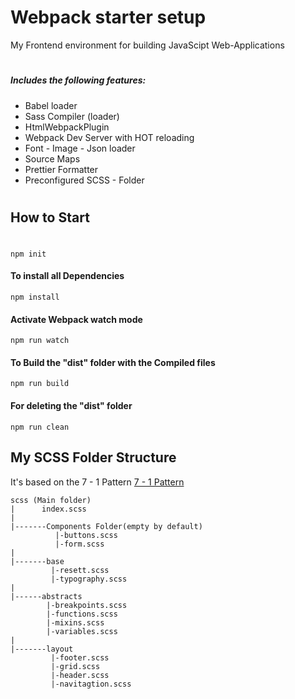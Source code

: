 # Webpack starter setup

 My Frontend environment for building JavaScipt Web-Applications
#
##### Includes the following features:

- Babel loader
- Sass Compiler (loader)
- HtmlWebpackPlugin
- Webpack Dev Server with HOT reloading
- Font - Image - Json loader
- Source Maps
- Prettier Formatter
- Preconfigured SCSS - Folder

#

## How to Start 
#
```
npm init
```
#### To install all Dependencies
```
npm install
```

#### Activate Webpack watch mode
```
npm run watch 
```

#### To Build the "dist" folder with the Compiled files
```
npm run build
```
#### For deleting the "dist" folder
```
npm run clean
```



## My SCSS Folder Structure

It's based on the 7 - 1 Pattern
[7 - 1 Pattern](https://sass-guidelin.es/#architecture)

```
scss (Main folder)
|      index.scss
|
|-------Components Folder(empty by default)
          |-buttons.scss
          |-form.scss
|
|-------base
         |-resett.scss
         |-typography.scss
|
|------abstracts
        |-breakpoints.scss
        |-functions.scss
        |-mixins.scss
        |-variables.scss
|
|-------layout
         |-footer.scss
         |-grid.scss
         |-header.scss
         |-navitagtion.scss
        
```